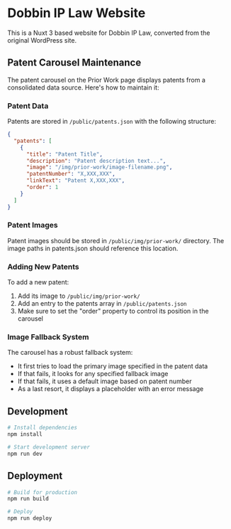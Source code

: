 # Dobbin IP Law Website

This is a Nuxt 3 based website for Dobbin IP Law, converted from the original WordPress site.

## Patent Carousel Maintenance

The patent carousel on the Prior Work page displays patents from a consolidated data source. Here's how to maintain it:

### Patent Data

Patents are stored in `/public/patents.json` with the following structure:

```json
{
  "patents": [
    {
      "title": "Patent Title",
      "description": "Patent description text...",
      "image": "/img/prior-work/image-filename.png",
      "patentNumber": "X,XXX,XXX",
      "linkText": "Patent X,XXX,XXX",
      "order": 1
    }
  ]
}
```

### Patent Images

Patent images should be stored in `/public/img/prior-work/` directory. The image paths in patents.json should reference this location.

### Adding New Patents

To add a new patent:
1. Add its image to `/public/img/prior-work/`
2. Add an entry to the patents array in `/public/patents.json`
3. Make sure to set the "order" property to control its position in the carousel

### Image Fallback System

The carousel has a robust fallback system:
- It first tries to load the primary image specified in the patent data
- If that fails, it looks for any specified fallback image
- If that fails, it uses a default image based on patent number
- As a last resort, it displays a placeholder with an error message

## Development

```bash
# Install dependencies
npm install

# Start development server
npm run dev
```

## Deployment

```bash
# Build for production
npm run build

# Deploy
npm run deploy
```
